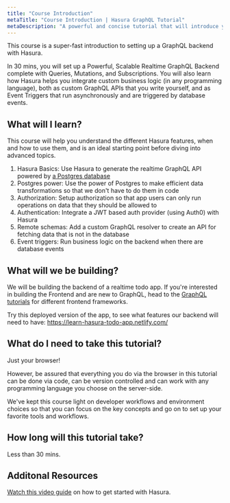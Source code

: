 ```yaml
---
title: "Course Introduction"
metaTitle: "Course Introduction | Hasura GraphQL Tutorial"
metaDescription: "A powerful and concise tutorial that will introduce you to set up a GraphQL backend with Hasura GraphQL Engine in the shortest amount of time possible."
---
```


This course is a super-fast introduction to setting up a GraphQL backend with Hasura.

In 30 mins, you will set up a Powerful, Scalable Realtime GraphQL Backend complete with Queries, Mutations, and Subscriptions. You will also learn how Hasura helps you integrate custom business logic (in any programming language), both as custom GraphQL APIs that you write yourself, and as Event Triggers that run asynchronously and are triggered by database events.

## What will I learn?

This course will help you understand the different Hasura features, when and how to use them, and
is an ideal starting point before diving into advanced topics.

1. Hasura Basics: Use Hasura to generate the realtime GraphQL API powered by [a Postgres database](https://hasura.io/learn/database/postgresql/what-is-postgresql/)
2. Postgres power: Use the power of Postgres to make efficient data transformations so that we don't have to do them in code
3. Authorization: Setup authorization so that app users can only run operations on data that they should be allowed to
4. Authentication: Integrate a JWT based auth provider (using Auth0) with Hasura
5. Remote schemas: Add a custom GraphQL resolver to create an API for fetching data that is not in the database
6. Event triggers: Run business logic on the backend when there are database events

## What will we be building?

We will be building the backend of a realtime todo app. If you're interested in building the Frontend and are new to GraphQL, head to the [GraphQL tutorials](https://hasura.io/learn/) for different frontend frameworks.

Try this deployed version of the app, to see what features our backend will need to have:
https://learn-hasura-todo-app.netlify.com/

## What do I need to take this tutorial?

Just your browser!

However, be assured that everything you do via the browser
in this tutorial can be done via code, can be version controlled and
can work with any programming language you choose on the server-side.

We've kept this course light on developer workflows and
environment choices so that you can focus on the key concepts and
go on to set up your favorite tools and workflows.

## How long will this tutorial take?

Less than 30 mins.

## Additonal Resources

[Watch this video guide](https://hasura.io/events/webinar/get-started-with-hasura/?pg=learn&plcmt=body&cta=getting-started&tech=) on how to get started with Hasura.
